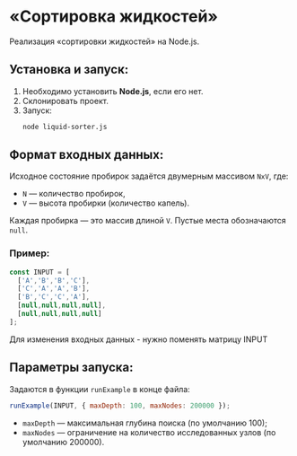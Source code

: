 # «Сортировка жидкостей»

Реализация «сортировки жидкостей» на Node.js.

## Установка и запуск:

1. Необходимо установить **Node.js**, если его нет.
2. Склонировать проект.
3. Запуск:
   ```bash
   node liquid-sorter.js
   ```
## Формат входных данных:

Исходное состояние пробирок задаётся двумерным массивом `NxV`, где:
- `N` — количество пробирок,
- `V` — высота пробирки (количество капель).

Каждая пробирка — это массив длиной `V`. Пустые места обозначаются `null`.

### Пример:
```js
const INPUT = [
  ['A','B','B','C'],
  ['C','A','A','B'],
  ['B','C','C','A'],
  [null,null,null,null],
  [null,null,null,null]
];
```
Для изменения входных данных - нужно поменять матрицу INPUT

## Параметры запуска:

Задаются в функции `runExample` в конце файла:
```js
runExample(INPUT, { maxDepth: 100, maxNodes: 200000 });
```
- `maxDepth` — максимальная глубина поиска (по умолчанию 100);
- `maxNodes` — ограничение на количество исследованных узлов (по умолчанию 200000).

